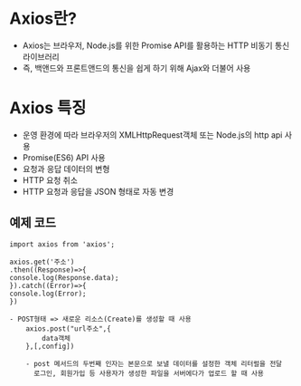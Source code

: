 # Axios란?

 - Axios는 브라우저, Node.js를 위한 Promise API를 활용하는 HTTP 비동기 통신 라이브러리
 - 즉, 백앤드와 프론트앤드의 통신을 쉽게 하기 위해 Ajax와 더불어 사용
 
# Axios 특징
 - 운영 환경에 따라 브라우저의 XMLHttpRequest객체 또는 Node.js의 http api 사용
 - Promise(ES6) API 사용
 - 요청과 응답 데이터의 변형
 - HTTP 요청 취소
 - HTTP 요청과 응답을 JSON 형태로 자동 변경
 
## 예제 코드
	import axios from 'axios';

	axios.get('주소')
	.then((Response)=>{
    console.log(Response.data);
	}).catch((Error)=>{
    console.log(Error);
	})
	
	- POST형태 => 새로운 리소스(Create)를 생성할 때 사용
		axios.post("url주소",{
    		data객체
    	},[,config])
    	
    	- post 메서드의 두번째 인자는 본문으로 보낼 데이터를 설정한 객체 리터럴을 전달
    	  로그인, 회원가입 등 사용자가 생성한 파일을 서버에다가 업로드 할 때 사용
    	  